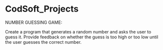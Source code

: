 # CodSoft_Projects

NUMBER GUESSING GAME:

Create a program that generates a random number and asks the
user to guess it. Provide feedback on whether the guess is too
high or too low until the user guesses the correct number.
